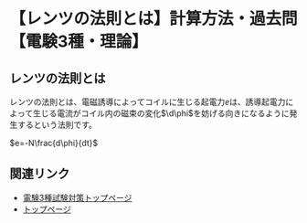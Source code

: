 # 【レンツの法則とは】計算方法・過去問【電験3種・理論】

## レンツの法則とは

レンツの法則とは、電磁誘導によってコイルに生じる起電力$e$は、誘導起電力によって生じる電流がコイル内の磁束の変化$\d\phi$を妨げる向きになるように発生するという法則です。

$e=-N\frac{d\phi}{dt}$


## 関連リンク

- [電験3種試験対策トップページ](../index.md)
- [トップページ](../../../index.md)